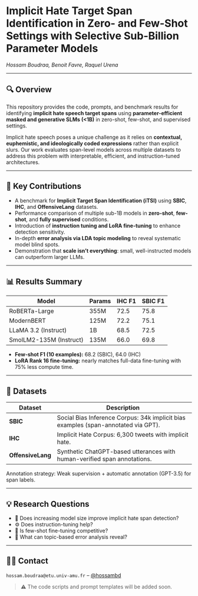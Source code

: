 # Implicit Hate Target Span Identification in Zero- and Few-Shot Settings with Selective Sub-Billion Parameter Models 

*Hossam Boudraa, Benoit Favre, Raquel Urena*

---

## 🔍 Overview

This repository provides the code, prompts, and benchmark results for identifying **implicit hate speech target spans** using **parameter-efficient masked and generative SLMs (<1B)** in zero-shot, few-shot, and supervised settings.

Implicit hate speech poses a unique challenge as it relies on **contextual, euphemistic, and ideologically coded expressions** rather than explicit slurs. Our work evaluates span-level models across multiple datasets to address this problem with interpretable, efficient, and instruction-tuned architectures.

---

## 🧪 Key Contributions

- A benchmark for **Implicit Target Span Identification (iTSI)** using **SBIC**, **IHC**, and **OffensiveLang** datasets.  
- Performance comparison of multiple sub-1B models in **zero-shot**, **few-shot**, and **fully supervised** conditions.  
- Introduction of **instruction tuning and LoRA fine-tuning** to enhance detection sensitivity.  
- In-depth **error analysis via LDA topic modeling** to reveal systematic model blind spots.  
- Demonstration that **scale isn’t everything**: small, well-instructed models can outperform larger LLMs.

---

## 📊 Results Summary

| Model                  | Params | IHC F1 | SBIC F1 |
|------------------------|--------|--------|---------|
| RoBERTa-Large          | 355M   | 72.5   | 75.8    |
| ModernBERT             | 125M   | 72.2   | 75.1    |
| LLaMA 3.2 (Instruct)   | 1B     | 68.5   | 72.5    |
| SmolLM2-135M (Instruct)| 135M   | 66.0   | 69.8    |

- **Few-shot F1 (10 examples):** 68.2 (SBIC), 64.0 (IHC)  
- **LoRA Rank 16 fine-tuning:** nearly matches full-data fine-tuning with 75% less compute time.

---

## 📁 Datasets

| Dataset         | Description                                                                 |
|----------------|-----------------------------------------------------------------------------|
| **SBIC**        | Social Bias Inference Corpus: 34k implicit bias examples (span-annotated via GPT). |
| **IHC**         | Implicit Hate Corpus: 6,300 tweets with implicit hate.                      |
| **OffensiveLang** | Synthetic ChatGPT-based utterances with human-verified span annotations.   |

Annotation strategy: Weak supervision + automatic annotation (GPT-3.5) for span labels.

---

## 💡 Research Questions

- 🔬 Does increasing model size improve implicit hate span detection?
- ⚙️ Does instruction-tuning help?
- 🧪 Is few-shot fine-tuning competitive?
- 🧵 What can topic-based error analysis reveal?

---
<!-- 
## 🛠️ Setup & Training

### Requirements
```bash
pip install torch transformers scikit-learn datasets
```

### Fine-tuning with LoRA (example)
```bash
python train.py \
  --model_name SmolLM2-135M-Instruct \
  --dataset SBIC \
  --tuning lora \
  --lora_r 16 \
  --epochs 40 \
  --lr 1e-2 \
  --batch_size 16
```

### Inference (Zero-Shot with Prompting)
```bash
python zero_shot_infer.py \
  --model llama-3.2-1B-Instruct \
  --prompt_template templates/itsi_prompt.txt \
  --dataset IHC
```

## 🧵 Error Analysis

- LDA-based topic modeling reveals common failure themes:  
  *gender discourse*, *political ideology*, *identity framing*.  
- Many false negatives involve **sarcasm**, **euphemisms**, or **ideologically subtle cues**.
 -->

## 🧑‍💻 Contact

`hossam.boudraa@etu.univ-amu.fr`  – [@hossambd](https://github.com/hossambd)  

> ⚠️ The code scripts and prompt templates will be added soon.
